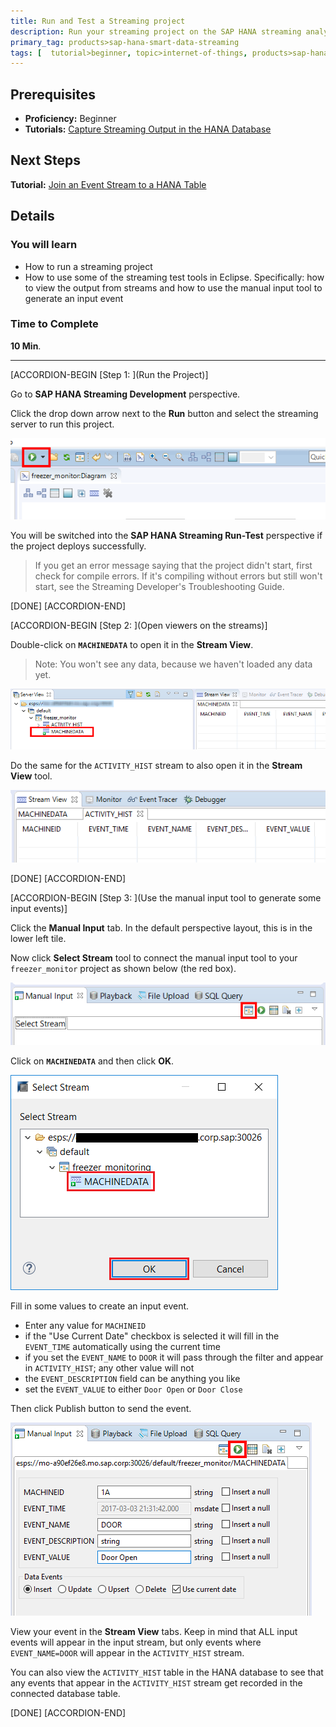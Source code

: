 ```yaml
---
title: Run and Test a Streaming project
description: Run your streaming project on the SAP HANA streaming analytics server. Use the test tools in Eclipse to send some events to the input stream and view the output. Confirm that data is being captured in the HANA database
primary_tag: products>sap-hana-smart-data-streaming
tags: [  tutorial>beginner, topic>internet-of-things, products>sap-hana-smart-data-streaming, products>sap-hana\,-express-edition   ]
---
```

## Prerequisites  
 - **Proficiency:** Beginner
 - **Tutorials:** [Capture Streaming Output in the HANA Database](http://www.sap.com)

## Next Steps
**Tutorial:** [Join an Event Stream to a HANA Table](http://www.sap.com)


## Details
### You will learn  
 - How to run a streaming project
 - How to use some of the streaming test tools in Eclipse. Specifically:  how to view the output from streams and how to use the manual input tool to generate an input event

### Time to Complete
**10 Min**.

---

[ACCORDION-BEGIN [Step 1: ](Run the Project)]

Go to **SAP HANA Streaming Development** perspective.

Click the drop down arrow next to the **Run** button and select the streaming server to run this project.

![run the project](1-runtheproject.png)

You will be switched into the **SAP HANA Streaming Run-Test** perspective if the project deploys successfully.

> If you get an error message saying that the project didn't start, first check for compile errors.  If it's compiling without errors but still won't start, see the Streaming Developer's Troubleshooting Guide.

[DONE]
[ACCORDION-END]

[ACCORDION-BEGIN [Step 2: ](Open viewers on the streams)]

Double-click on **`MACHINEDATA`** to open it in the **Stream View**.

> Note: You won't see any data, because we haven't loaded any data yet.

![go to stream view](2-gotostreamview.png)

Do the same for the `ACTIVITY_HIST` stream to also open it in the **Stream View** tool.

![open all tables](3-openalltables.png)

[DONE]
[ACCORDION-END]

[ACCORDION-BEGIN [Step 3: ](Use the manual input tool to generate some input events)]

Click the **Manual Input** tab. In the default perspective layout, this is in the lower left tile.

Now click **Select Stream** tool to connect the manual input tool to your `freezer_monitor` project as shown below (the red box).

![click manual input](2-clickmanualinput.png)

Click on **`MACHINEDATA`** and then click **OK**.

![choose project](4-chooseproject.png)

Fill in some values to create an input event.

- Enter any value for `MACHINEID`
- if the "Use Current Date" checkbox is selected it will fill in the `EVENT_TIME` automatically using the current time
- if you set the `EVENT_NAME` to `DOOR` it will pass through the filter and appear in `ACTIVITY_HIST`; any other value will not
- the `EVENT_DESCRIPTION` field can be anything you like
- set the `EVENT_VALUE` to either `Door Open` or `Door Close`

Then click Publish button to send the event.

![fill info](5-fillinfo.png)

View your event in the **Stream View** tabs. Keep in mind that ALL input events will appear in the input stream, but only events where `EVENT_NAME=DOOR` will appear in the `ACTIVITY_HIST` stream.

You can also view the `ACTIVITY_HIST` table in the HANA database to see that any events that appear in the `ACTIVITY_HIST` stream get recorded in the connected database table.

[DONE]
[ACCORDION-END]
